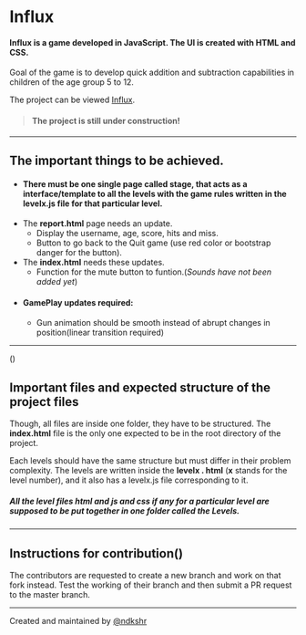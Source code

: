 # Influx
#### Influx is a game developed in JavaScript. The UI is created with HTML and CSS.

Goal of the game is to develop quick addition and subtraction capabilities in children of the age group 5 to 12.

The project can be viewed [Influx](https://ndkshr.github.io/influx).

> #### The project is still under construction!

---

## The important things to be achieved.
* #### There must be one single page called stage, that acts as a interface/template to all the levels with the game rules written in the levelx.js file for that particular level.
* The **report.html** page needs an update.
  - Display the username, age, score, hits and miss.
  - Button to go back to the Quit game (use red color or bootstrap danger for the button).
* The **index.html** needs these updates.
  - Function for the mute button to funtion.(_Sounds have not been added yet_)
* #### **GamePlay** updates required:
  - Gun animation should be smooth instead of abrupt changes in position(linear transition required)


---
()
## Important files and expected structure of the project files

Though, all files are inside one folder, they have to be structured. The **index.html** file is the only one expected to be in the root directory of the project.

Each levels should have the same structure but must differ in their problem complexity. The levels are written inside the **levelx . html** (**x** stands for the level number), and it also has a levelx.js file corresponding to it.

##### All the level files html and js and css if any for a particular level are supposed to be put together in one folder called the *Levels*.


---

## Instructions for contribution()

The contributors are requested to create a new branch and work on that fork instead. Test the working of their branch and then submit a PR request to the master branch.

---

Created and maintained by [@ndkshr](www.ndkshr.ml)
